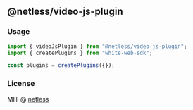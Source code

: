 ## @netless/video-js-plugin

### Usage

```ts
import { videoJsPlugin } from "@netless/video-js-plugin";
import { createPlugins } from "white-web-sdk";

const plugins = createPlugins({});
```

### License

MIT @ [netless](https://github.com/netless-io)
